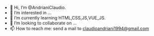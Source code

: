 - 👋 Hi, I’m @AndrianiClaudio.
- 👀 I’m interested in ...
- 🌱 I’m currently learning HTML,CSS,JS,VUE_JS.
- 💞️ I’m looking to collaborate on ...
- 📫 How to reach me: send a mail to claudioandriani1994@gmail.com

<!---
AndrianiClaudio/AndrianiClaudio is a ✨ special ✨ repository because its `README.md` (this file) appears on your GitHub profile.
You can click the Preview link to take a look at your changes.
--->
